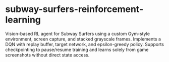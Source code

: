 # subway-surfers-reinforcement-learning
Vision-based RL agent for Subway Surfers using a custom Gym-style environment, screen capture, and stacked grayscale frames. Implements a DQN with replay buffer, target network, and epsilon-greedy policy. Supports checkpointing to pause/resume training and learns solely from game screenshots without direct state access.
